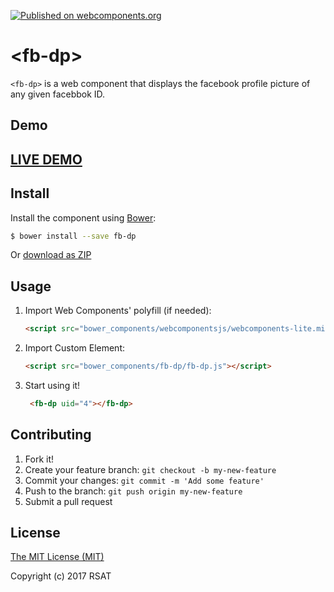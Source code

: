 [![Published on webcomponents.org](https://img.shields.io/badge/webcomponents.org-published-blue.svg)](https://www.webcomponents.org/element/rohithsathya/fb-dp)

# &lt;fb-dp&gt;

`<fb-dp>` is a web component  that displays the facebook profile picture of any given facebbok ID.

## Demo

## [LIVE DEMO](https://rohithsathya.github.io/fb-dp/example.html)

## Install

Install the component using [Bower](http://bower.io/):

```sh
$ bower install --save fb-dp
```

Or [download as ZIP](https://github.com/rohithsathya/fb-dp/archive/master.zip)

## Usage

1. Import Web Components' polyfill (if needed):

    ```html
    <script src="bower_components/webcomponentsjs/webcomponents-lite.min.js"></script>
    ```

2. Import Custom Element:

    ```html
    <script src="bower_components/fb-dp/fb-dp.js"></script>
    ```

3. Start using it!

	```html
	 <fb-dp uid="4"></fb-dp>
	```

## Contributing

1. Fork it!
2. Create your feature branch: `git checkout -b my-new-feature`
3. Commit your changes: `git commit -m 'Add some feature'`
4. Push to the branch: `git push origin my-new-feature`
5. Submit a pull request

## License

[The MIT License (MIT)](https://opensource.org/licenses/MIT)

Copyright (c) 2017 RSAT